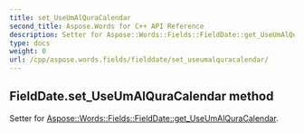 ```yaml
---
title: set_UseUmAlQuraCalendar
second_title: Aspose.Words for C++ API Reference
description: Setter for Aspose::Words::Fields::FieldDate::get_UseUmAlQuraCalendar. 
type: docs
weight: 0
url: /cpp/aspose.words.fields/fielddate/set_useumalquracalendar/
---
```

## FieldDate.set_UseUmAlQuraCalendar method


Setter for [Aspose::Words::Fields::FieldDate::get_UseUmAlQuraCalendar](./get_useumalquracalendar/).

